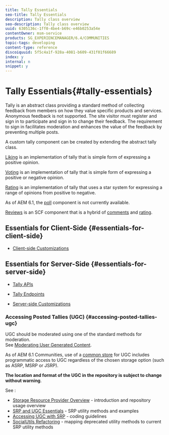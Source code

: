 ```yaml
---
title: Tally Essentials
seo-title: Tally Essentials
description: Tally class overview
seo-description: Tally class overview
uuid: 6305136c-1ff0-4be4-b69c-e46b0253a54e
contentOwner: msm-service
products: SG_EXPERIENCEMANAGER/6.4/COMMUNITIES
topic-tags: developing
content-type: reference
discoiquuid: 5f5c4a1f-928a-4081-b609-431f01f66689
index: y
internal: n
snippet: y
---
```


# Tally Essentials{#tally-essentials}

Tally is an abstract class providing a standard method of collecting feedback from members on how they value specific products and services. Anonymous feedback is not supported. The site visitor must register and sign in to participate and sign in to change their feedback. The requirement to sign in facilitates moderation and enhances the value of the feedback by preventing multiple posts.

A custom tally component can be created by extending the abstract tally class.

[Liking](../../communities/using/essentials-liking.md) is an implementation of tally that is simple form of expressing a positive opinion.

[Voting](../../communities/using/essentials-voting.md) is an implementation of tally that is simple form of expressing a positive or negative opinion.

[Rating](../../communities/using/rating-basics.md) is an implementation of tally that uses a star system for expressing a range of opinions from positive to negative.

As of AEM 6.1, the [poll](../../communities/using/poll-basics.md) component is not currently available.

[Reviews](../../communities/using/reviews-basics.md) is an SCF component that is a hybrid of [comments](../../communities/using/essentials-comments.md) and [rating](../../communities/using/rating-basics.md).

## Essentials for Client-Side {#essentials-for-client-side}

* [Client-side Customizations](../../communities/using/client-customize.md)

## Essentials for Server-Side {#essentials-for-server-side}

* [Tally APIs](/sites/developing/using/reference-materials/javadoc/com/adobe/cq/social/tally/client/api/package-summary)

* [Tally Endpoints](/sites/developing/using/reference-materials/javadoc/com/adobe/cq/social/tally/client/endpoints/package-summary)

* [Server-side Customizations](../../communities/using/server-customize.md)

### Accessing Posted Tallies (UGC) {#accessing-posted-tallies-ugc}

UGC should be moderated using one of the standard methods for moderation.  
See [Moderating User Generated Content](../../communities/using/moderate-ugc.md).

As of AEM 6.1 Communities, use of a [common store](../../communities/using/working-with-srp.md) for UGC includes programmatic access to UGC regardless of the chosen storage option (such as ASRP, MSRP or JSRP).

**The location and format of the UGC in the repository is subject to change without warning**.

See :

* [Storage Resource Provider Overview](../../communities/using/srp.md) - introduction and repository usage overview
* [SRP and UGC Essentials](../../communities/using/srp-and-ugc.md) - SRP utility methods and examples
* [Accessing UGC with SRP](../../communities/using/accessing-ugc-with-srp.md) - coding guidelines
* [SocialUtils Refactoring](../../communities/using/socialutils.md) - mapping deprecated utility methods to current SRP utility methods

